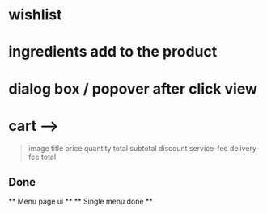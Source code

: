 # wishlist
# ingredients add to the product
# dialog box / popover after click view
# cart -->
> image title price quantity total
>  subtotal discount service-fee delivery-fee  total

## Done 
** Menu page ui **
** Single menu done **